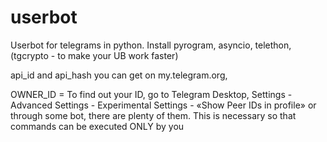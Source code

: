 # userbot

Userbot for telegrams in python. 
Install pyrogram, asyncio, telethon, (tgcrypto - to make your UB work faster) 

api_id and api_hash you can get on my.telegram.org, 

OWNER_ID = 
To find out your ID, go to Telegram Desktop, Settings - Advanced Settings - Experimental Settings - «Show Peer IDs in profile» or through some bot, there are plenty of them. This is necessary so that commands can be executed ONLY by you
